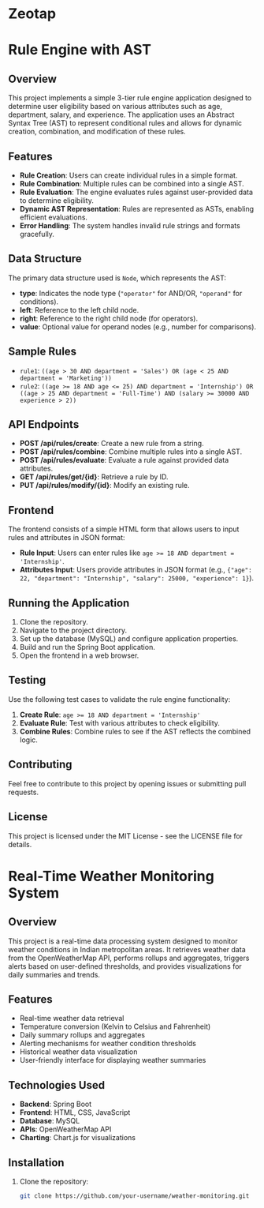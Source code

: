 # Zeotap
 
# Rule Engine with AST

## Overview
This project implements a simple 3-tier rule engine application designed to determine user eligibility based on various attributes such as age, department, salary, and experience. The application uses an Abstract Syntax Tree (AST) to represent conditional rules and allows for dynamic creation, combination, and modification of these rules.

## Features
- **Rule Creation**: Users can create individual rules in a simple format.
- **Rule Combination**: Multiple rules can be combined into a single AST.
- **Rule Evaluation**: The engine evaluates rules against user-provided data to determine eligibility.
- **Dynamic AST Representation**: Rules are represented as ASTs, enabling efficient evaluations.
- **Error Handling**: The system handles invalid rule strings and formats gracefully.

## Data Structure
The primary data structure used is `Node`, which represents the AST:
- **type**: Indicates the node type (`"operator"` for AND/OR, `"operand"` for conditions).
- **left**: Reference to the left child node.
- **right**: Reference to the right child node (for operators).
- **value**: Optional value for operand nodes (e.g., number for comparisons).

## Sample Rules
- `rule1`: `((age > 30 AND department = 'Sales') OR (age < 25 AND department = 'Marketing'))`
- `rule2`: `((age >= 18 AND age <= 25) AND department = 'Internship') OR ((age > 25 AND department = 'Full-Time') AND (salary >= 30000 AND experience > 2))`

## API Endpoints
- **POST /api/rules/create**: Create a new rule from a string.
- **POST /api/rules/combine**: Combine multiple rules into a single AST.
- **POST /api/rules/evaluate**: Evaluate a rule against provided data attributes.
- **GET /api/rules/get/{id}**: Retrieve a rule by ID.
- **PUT /api/rules/modify/{id}**: Modify an existing rule.

## Frontend
The frontend consists of a simple HTML form that allows users to input rules and attributes in JSON format:
- **Rule Input**: Users can enter rules like `age >= 18 AND department = 'Internship'`.
- **Attributes Input**: Users provide attributes in JSON format (e.g., `{"age": 22, "department": "Internship", "salary": 25000, "experience": 1}`).

## Running the Application
1. Clone the repository.
2. Navigate to the project directory.
3. Set up the database (MySQL) and configure application properties.
4. Build and run the Spring Boot application.
5. Open the frontend in a web browser.

## Testing
Use the following test cases to validate the rule engine functionality:
1. **Create Rule**: `age >= 18 AND department = 'Internship'`
2. **Evaluate Rule**: Test with various attributes to check eligibility.
3. **Combine Rules**: Combine rules to see if the AST reflects the combined logic.

## Contributing
Feel free to contribute to this project by opening issues or submitting pull requests.

## License
This project is licensed under the MIT License - see the LICENSE file for details.


# Real-Time Weather Monitoring System

## Overview
This project is a real-time data processing system designed to monitor weather conditions in Indian metropolitan areas. It retrieves weather data from the OpenWeatherMap API, performs rollups and aggregates, triggers alerts based on user-defined thresholds, and provides visualizations for daily summaries and trends.

## Features
- Real-time weather data retrieval
- Temperature conversion (Kelvin to Celsius and Fahrenheit)
- Daily summary rollups and aggregates
- Alerting mechanisms for weather condition thresholds
- Historical weather data visualization
- User-friendly interface for displaying weather summaries

## Technologies Used
- **Backend**: Spring Boot
- **Frontend**: HTML, CSS, JavaScript
- **Database**: MySQL
- **APIs**: OpenWeatherMap API
- **Charting**: Chart.js for visualizations

## Installation
1. Clone the repository:
   ```bash
   git clone https://github.com/your-username/weather-monitoring.git
